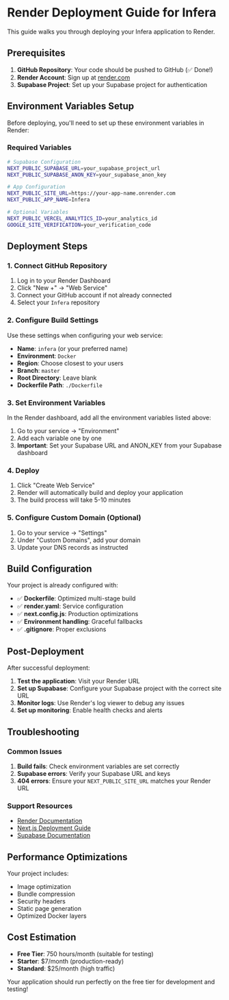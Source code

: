 # Render Deployment Guide for Infera

This guide walks you through deploying your Infera application to Render.

## Prerequisites

1. **GitHub Repository**: Your code should be pushed to GitHub (✅ Done!)
2. **Render Account**: Sign up at [render.com](https://render.com)
3. **Supabase Project**: Set up your Supabase project for authentication

## Environment Variables Setup

Before deploying, you'll need to set up these environment variables in Render:

### Required Variables
```bash
# Supabase Configuration
NEXT_PUBLIC_SUPABASE_URL=your_supabase_project_url
NEXT_PUBLIC_SUPABASE_ANON_KEY=your_supabase_anon_key

# App Configuration  
NEXT_PUBLIC_SITE_URL=https://your-app-name.onrender.com
NEXT_PUBLIC_APP_NAME=Infera

# Optional Variables
NEXT_PUBLIC_VERCEL_ANALYTICS_ID=your_analytics_id
GOOGLE_SITE_VERIFICATION=your_verification_code
```

## Deployment Steps

### 1. Connect GitHub Repository

1. Log in to your Render Dashboard
2. Click "New +" → "Web Service"
3. Connect your GitHub account if not already connected
4. Select your `Infera` repository

### 2. Configure Build Settings

Use these settings when configuring your web service:

- **Name**: `infera` (or your preferred name)
- **Environment**: `Docker`
- **Region**: Choose closest to your users
- **Branch**: `master`
- **Root Directory**: Leave blank
- **Dockerfile Path**: `./Dockerfile`

### 3. Set Environment Variables

In the Render dashboard, add all the environment variables listed above:

1. Go to your service → "Environment"
2. Add each variable one by one
3. **Important**: Set your Supabase URL and ANON_KEY from your Supabase dashboard

### 4. Deploy

1. Click "Create Web Service"
2. Render will automatically build and deploy your application
3. The build process will take 5-10 minutes

### 5. Configure Custom Domain (Optional)

1. Go to your service → "Settings"
2. Under "Custom Domains", add your domain
3. Update your DNS records as instructed

## Build Configuration

Your project is already configured with:

- ✅ **Dockerfile**: Optimized multi-stage build
- ✅ **render.yaml**: Service configuration
- ✅ **next.config.js**: Production optimizations
- ✅ **Environment handling**: Graceful fallbacks
- ✅ **.gitignore**: Proper exclusions

## Post-Deployment

After successful deployment:

1. **Test the application**: Visit your Render URL
2. **Set up Supabase**: Configure your Supabase project with the correct site URL
3. **Monitor logs**: Use Render's log viewer to debug any issues
4. **Set up monitoring**: Enable health checks and alerts

## Troubleshooting

### Common Issues

1. **Build fails**: Check environment variables are set correctly
2. **Supabase errors**: Verify your Supabase URL and keys
3. **404 errors**: Ensure your `NEXT_PUBLIC_SITE_URL` matches your Render URL

### Support Resources

- [Render Documentation](https://render.com/docs)
- [Next.js Deployment Guide](https://nextjs.org/docs/deployment)
- [Supabase Documentation](https://supabase.com/docs)

## Performance Optimizations

Your project includes:

- Image optimization
- Bundle compression
- Security headers
- Static page generation
- Optimized Docker layers

## Cost Estimation

- **Free Tier**: 750 hours/month (suitable for testing)
- **Starter**: $7/month (production-ready)
- **Standard**: $25/month (high traffic)

Your application should run perfectly on the free tier for development and testing!